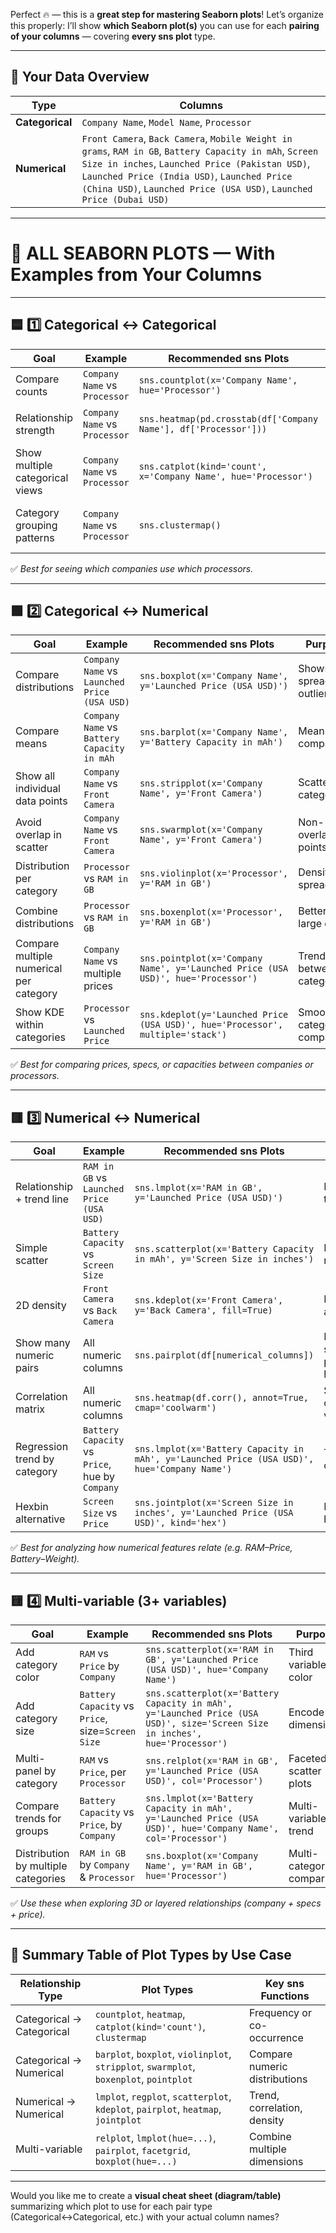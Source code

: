 Perfect 🔥 — this is a **great step for mastering Seaborn plots**!
Let’s organize this properly: I’ll show **which Seaborn plot(s)** you can use for each **pairing of your columns** — covering **every sns plot** type.

---

## 🧩 Your Data Overview

| Type            | Columns                                                                                                                                                                                                                                                                         |
| --------------- | ------------------------------------------------------------------------------------------------------------------------------------------------------------------------------------------------------------------------------------------------------------------------------- |
| **Categorical** | `Company Name`, `Model Name`, `Processor`                                                                                                                                                                                                                                       |
| **Numerical**   | `Front Camera`, `Back Camera`, `Mobile Weight in grams`, `RAM in GB`, `Battery Capacity in mAh`, `Screen Size in inches`, `Launched Price (Pakistan USD)`, `Launched Price (India USD)`, `Launched Price (China USD)`, `Launched Price (USA USD)`, `Launched Price (Dubai USD)` |

---

# 🎨 ALL SEABORN PLOTS — With Examples from Your Columns

---

## 🟦 1️⃣ **Categorical ↔ Categorical**

| Goal                            | Example                       | Recommended sns Plots                                           | Purpose                                   |
| ------------------------------- | ----------------------------- | --------------------------------------------------------------- | ----------------------------------------- |
| Compare counts                  | `Company Name` vs `Processor` | `sns.countplot(x='Company Name', hue='Processor')`              | Frequency distribution                    |
| Relationship strength           | `Company Name` vs `Processor` | `sns.heatmap(pd.crosstab(df['Company Name'], df['Processor']))` | Show overlap intensity                    |
| Show multiple categorical views | `Company Name` vs `Processor` | `sns.catplot(kind='count', x='Company Name', hue='Processor')`  | Flexible multi-facet plot                 |
| Category grouping patterns      | `Company Name` vs `Processor` | `sns.clustermap()`                                              | Clustered relationship between categories |

✅ *Best for seeing which companies use which processors.*

---

## 🟩 2️⃣ **Categorical ↔ Numerical**

| Goal                                    | Example                                      | Recommended sns Plots                                                            | Purpose                    |
| --------------------------------------- | -------------------------------------------- | -------------------------------------------------------------------------------- | -------------------------- |
| Compare distributions                   | `Company Name` vs `Launched Price (USA USD)` | `sns.boxplot(x='Company Name', y='Launched Price (USA USD)')`                    | Shows spread, outliers     |
| Compare means                           | `Company Name` vs `Battery Capacity in mAh`  | `sns.barplot(x='Company Name', y='Battery Capacity in mAh')`                     | Mean comparison            |
| Show all individual data points         | `Company Name` vs `Front Camera`             | `sns.stripplot(x='Company Name', y='Front Camera')`                              | Scatter of categories      |
| Avoid overlap in scatter                | `Company Name` vs `Front Camera`             | `sns.swarmplot(x='Company Name', y='Front Camera')`                              | Non-overlapping points     |
| Distribution per category               | `Processor` vs `RAM in GB`                   | `sns.violinplot(x='Processor', y='RAM in GB')`                                   | Density + spread           |
| Combine distributions                   | `Processor` vs `RAM in GB`                   | `sns.boxenplot(x='Processor', y='RAM in GB')`                                    | Better for large data      |
| Compare multiple numerical per category | `Company Name` vs multiple prices            | `sns.pointplot(x='Company Name', y='Launched Price (USA USD)', hue='Processor')` | Trends between categories  |
| Show KDE within categories              | `Processor` vs `Launched Price`              | `sns.kdeplot(y='Launched Price (USA USD)', hue='Processor', multiple='stack')`   | Smooth category comparison |

✅ *Best for comparing prices, specs, or capacities between companies or processors.*

---

## 🟥 3️⃣ **Numerical ↔ Numerical**

| Goal                         | Example                                         | Recommended sns Plots                                                                       | Purpose                             |
| ---------------------------- | ----------------------------------------------- | ------------------------------------------------------------------------------------------- | ----------------------------------- |
| Relationship + trend line    | `RAM in GB` vs `Launched Price (USA USD)`       | `sns.lmplot(x='RAM in GB', y='Launched Price (USA USD)')`                                   | Linear trend fit                    |
| Simple scatter               | `Battery Capacity` vs `Screen Size`             | `sns.scatterplot(x='Battery Capacity in mAh', y='Screen Size in inches')`                   | Basic relationship                  |
| 2D density                   | `Front Camera` vs `Back Camera`                 | `sns.kdeplot(x='Front Camera', y='Back Camera', fill=True)`                                 | Density area                        |
| Show many numeric pairs      | All numeric columns                             | `sns.pairplot(df[numerical_columns])`                                                       | Multiple scatter plots + histograms |
| Correlation matrix           | All numeric columns                             | `sns.heatmap(df.corr(), annot=True, cmap='coolwarm')`                                       | Show correlation values             |
| Regression trend by category | `Battery Capacity` vs `Price`, hue by `Company` | `sns.lmplot(x='Battery Capacity in mAh', y='Launched Price (USA USD)', hue='Company Name')` | Trend per company                   |
| Hexbin alternative           | `Screen Size` vs `Price`                        | `sns.jointplot(x='Screen Size in inches', y='Launched Price (USA USD)', kind='hex')`        | Density in hex bins                 |

✅ *Best for analyzing how numerical features relate (e.g. RAM–Price, Battery–Weight).*

---

## 🟨 4️⃣ **Multi-variable (3+ variables)**

| Goal                                | Example                                           | Recommended sns Plots                                                                                                       | Purpose                   |
| ----------------------------------- | ------------------------------------------------- | --------------------------------------------------------------------------------------------------------------------------- | ------------------------- |
| Add category color                  | `RAM` vs `Price` by `Company`                     | `sns.scatterplot(x='RAM in GB', y='Launched Price (USA USD)', hue='Company Name')`                                          | Third variable by color   |
| Add category size                   | `Battery Capacity` vs `Price`, size=`Screen Size` | `sns.scatterplot(x='Battery Capacity in mAh', y='Launched Price (USA USD)', size='Screen Size in inches', hue='Processor')` | Encode 4th dimension      |
| Multi-panel by category             | `RAM` vs `Price`, per `Processor`                 | `sns.relplot(x='RAM in GB', y='Launched Price (USA USD)', col='Processor')`                                                 | Faceted scatter plots     |
| Compare trends for groups           | `Battery Capacity` vs `Price`, by `Company`       | `sns.lmplot(x='Battery Capacity in mAh', y='Launched Price (USA USD)', hue='Company Name', col='Processor')`                | Multi-variable trend      |
| Distribution by multiple categories | `RAM in GB` by `Company` & `Processor`            | `sns.boxplot(x='Company Name', y='RAM in GB', hue='Processor')`                                                             | Multi-category comparison |

✅ *Use these when exploring 3D or layered relationships (company + specs + price).*

---

## 🧾 **Summary Table of Plot Types by Use Case**

| Relationship Type         | Plot Types                                                                             | Key sns Functions             |
| ------------------------- | -------------------------------------------------------------------------------------- | ----------------------------- |
| Categorical → Categorical | `countplot`, `heatmap`, `catplot(kind='count')`, `clustermap`                          | Frequency or co-occurrence    |
| Categorical → Numerical   | `barplot`, `boxplot`, `violinplot`, `stripplot`, `swarmplot`, `boxenplot`, `pointplot` | Compare numeric distributions |
| Numerical → Numerical     | `lmplot`, `regplot`, `scatterplot`, `kdeplot`, `pairplot`, `heatmap`, `jointplot`      | Trend, correlation, density   |
| Multi-variable            | `relplot`, `lmplot(hue=...)`, `pairplot`, `facetgrid`, `boxplot(hue=...)`              | Combine multiple dimensions   |

---

Would you like me to create a **visual cheat sheet (diagram/table)** summarizing which plot to use for each pair type (Categorical↔Categorical, etc.) with your actual column names?
